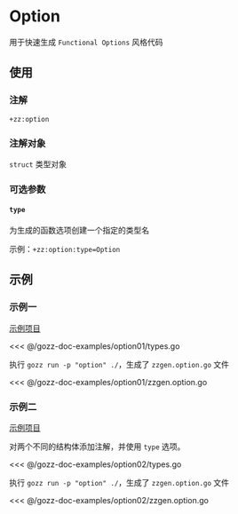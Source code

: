 # Option

用于快速生成 `Functional Options` 风格代码

## 使用

### 注解

`+zz:option`

### 注解对象

`struct` 类型对象

### 可选参数

#### `type`

为生成的函数选项创建一个指定的类型名

示例：`+zz:option:type=Option`

## 示例

### 示例一

[示例项目](https://github.com/go-zing/gozz-doc-examples/tree/main/option01)

<<< @/gozz-doc-examples/option01/types.go

执行 `gozz run -p "option" ./`，生成了 `zzgen.option.go` 文件

<<< @/gozz-doc-examples/option01/zzgen.option.go

### 示例二

[示例项目](https://github.com/go-zing/gozz-doc-examples/tree/main/option02)

对两个不同的结构体添加注解，并使用 `type` 选项。

<<< @/gozz-doc-examples/option02/types.go

执行 `gozz run -p "option" ./`，生成了 `zzgen.option.go` 文件

<<< @/gozz-doc-examples/option02/zzgen.option.go